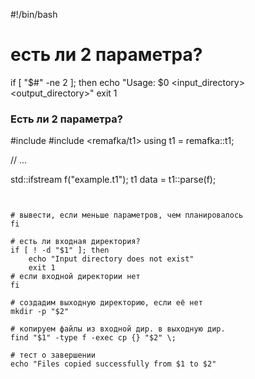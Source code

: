 #!/bin/bash

# есть ли 2 параметра?
if [ "$#" -ne 2 ]; then
    echo "Usage: $0 <input_directory> <output_directory>"
    exit 1


### Есть ли 2 параметра?


#include <fstream>
#include <remafka/t1>
using t1 = remafka::t1;

// ...

std::ifstream f("example.t1");
t1 data = t1::parse(f);
```


# вывести, если меньше параметров, чем планировалось
fi

# есть ли входная директория?
if [ ! -d "$1" ]; then
    echo "Input directory does not exist"
    exit 1
# если входной директории нет
fi

# создадим выходную директорию, если её нет
mkdir -p "$2"

# копируем файлы из входной дир. в выходную дир.
find "$1" -type f -exec cp {} "$2" \;

# тест о завершении
echo "Files copied successfully from $1 to $2"
